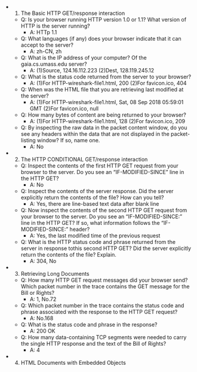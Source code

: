 - 1. The Basic HTTP GET/response interaction
    + Q: Is your browser running HTTP version 1.0 or 1.1? What version of HTTP is the server running?
        * A: HTTp 1.1
    + Q: What languages (if any) does your browser indicate that it can accept to the server?
        * A: zh-CN, zh
    + Q: What is the IP address of your computer? Of the gaia.cs.umass.edu server?
        * A: (1)Source, 124.16.112.223 (2)Dest, 128.119.245.12
    + Q: What is the status code returned from the server to your browser?
        * A: (1)For HTTP-wireshark-file1.html, 200 (2)For favicon.ico, 404
    + Q: When was the HTML file that you are retrieving last modified at the server?
        * A: (1)For HTTP-wireshark-file1.html, Sat, 08 Sep 2018 05:59:01 GMT (2)For favicon.ico, null
    + Q: How many bytes of content are being returned to your browser?
        * A: (1)For HTTP-wireshark-file1.html, 128 (2)For favicon.ico, 209
    + Q: By inspecting the raw data in the packet content window, do you see any headers within the data that are not displayed in the packet-listing window? If so, name one.
        * A: No
- 2. The HTTP CONDITIONAL GET/response interaction
    + Q: Inspect the contents of the first HTTP GET request from your browser to the server. Do you see an “IF-MODIFIED-SINCE” line in the HTTP GET?
        *  A: No
    + Q: Inspect the contents of the server response. Did the server explicitly return the contents of the file? How can you tell?
        * A: Yes, there are line-based text data after blank line
    + Q: Now inspect the contents of the second HTTP GET request from your browser to the server. Do you see an “IF-MODIFIED-SINCE:” line in the HTTP GET? If so, what information follows the “IF-MODIFIED-SINCE:” header?
        * A: Yes, the last modified time of the previous request
    + Q: What is the HTTP status code and phrase returned from the server in response tothis second HTTP GET? Did the server explicitly return the contents of the file? Explain.
        * A: 304, No
- 3. Retrieving Long Documents
    + Q: How many HTTP GET request messages did your browser send? Which packet number in the trace contains the GET message for the Bill or Rights?
        * A: 1, No.72
    + Q: Which packet number in the trace contains the status code and phrase associated with the response to the HTTP GET request?
        * A: No.168
    + Q: What is the status code and phrase in the response?
        * A: 200 OK
    + Q: How many data-containing TCP segments were needed to carry the single HTTP response and the text of the Bill of Rights?
        * A: 4
- 4. HTML Documents with Embedded Objects